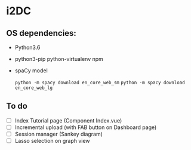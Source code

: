 # i2DC

## OS dependencies:
* Python3.6

* python3-pip python-virtualenv npm

* spaCy model

    `python -m spacy download en_core_web_sm`
    `python -m spacy download en_core_web_lg`

## To do

*   [ ] Index Tutorial page (Component Index.vue)
*   [ ] Incremental upload (with FAB button on Dashboard page)
*   [ ] Session manager (Sankey diagram)
*   [ ] Lasso selection on graph view